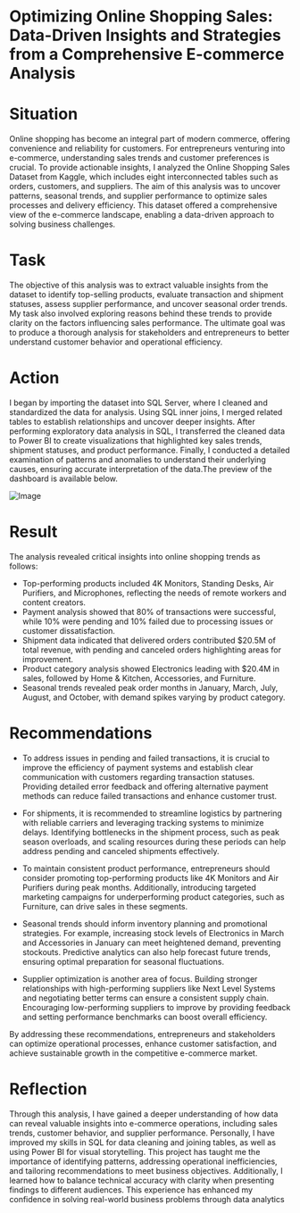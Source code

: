 # Optimizing Online Shopping Sales: Data-Driven Insights and Strategies from a Comprehensive E-commerce Analysis
# Situation
Online shopping has become an integral part of modern commerce, offering convenience and reliability for customers. For entrepreneurs venturing into e-commerce, understanding sales trends and customer preferences is crucial. To provide actionable insights, I analyzed the Online Shopping Sales Dataset from Kaggle, which includes eight interconnected tables such as orders, customers, and suppliers. The aim of this analysis was to uncover patterns, seasonal trends, and supplier performance to optimize sales processes and delivery efficiency. This dataset offered a comprehensive view of the e-commerce landscape, enabling a data-driven approach to solving business challenges.
# Task
The objective of this analysis was to extract valuable insights from the dataset to identify top-selling products, evaluate transaction and shipment statuses, assess supplier performance, and uncover seasonal order trends. My task also involved exploring reasons behind these trends to provide clarity on the factors influencing sales performance. The ultimate goal was to produce a thorough analysis for stakeholders and entrepreneurs to better understand customer behavior and operational efficiency.
# Action
I began by importing the dataset into SQL Server, where I cleaned and standardized the data for analysis. Using SQL inner joins, I merged related tables to establish relationships and uncover deeper insights. After performing exploratory data analysis in SQL, I transferred the cleaned data to Power BI to create visualizations that highlighted key sales trends, shipment statuses, and product performance. Finally, I conducted a detailed examination of patterns and anomalies to understand their underlying causes, ensuring accurate interpretation of the data.The preview of the dashboard is available below.

![Image](https://github.com/user-attachments/assets/8e4fd7c7-fb14-4f62-bfae-cb4ef2f74855)
# Result
The analysis revealed critical insights into online shopping trends as follows:
- Top-performing products included 4K Monitors, Standing Desks, Air Purifiers, and Microphones, reflecting the needs of remote workers and content creators. 
- Payment analysis showed that 80% of transactions were successful, while 10% were pending and 10% failed due to processing issues or customer dissatisfaction. 
- Shipment data indicated that delivered orders contributed $20.5M of total revenue, with pending and canceled orders highlighting areas for improvement. 
- Product category analysis showed Electronics leading with $20.4M in sales, followed by Home & Kitchen, Accessories, and Furniture. 
- Seasonal trends revealed peak order months in January, March, July, August, and October, with demand spikes varying by product category.
# Recommendations
- To address issues in pending and failed transactions, it is crucial to improve the efficiency of payment systems and establish clear communication with customers regarding transaction statuses. Providing detailed error feedback and offering alternative payment methods can reduce failed transactions and enhance customer trust.

- For shipments, it is recommended to streamline logistics by partnering with reliable carriers and leveraging tracking systems to minimize delays. Identifying bottlenecks in the shipment process, such as peak season overloads, and scaling resources during these periods can help address pending and canceled shipments effectively.

- To maintain consistent product performance, entrepreneurs should consider promoting top-performing products like 4K Monitors and Air Purifiers during peak months. Additionally, introducing targeted marketing campaigns for underperforming product categories, such as Furniture, can drive sales in these segments.

- Seasonal trends should inform inventory planning and promotional strategies. For example, increasing stock levels of Electronics in March and Accessories in January can meet heightened demand, preventing stockouts. Predictive analytics can also help forecast future trends, ensuring optimal preparation for seasonal fluctuations.

- Supplier optimization is another area of focus. Building stronger relationships with high-performing suppliers like Next Level Systems and negotiating better terms can ensure a consistent supply chain. Encouraging low-performing suppliers to improve by providing feedback and setting performance benchmarks can boost overall efficiency.

By addressing these recommendations, entrepreneurs and stakeholders can optimize operational processes, enhance customer satisfaction, and achieve sustainable growth in the competitive e-commerce market.
# Reflection
Through this analysis, I have gained a deeper understanding of how data can reveal valuable insights into e-commerce operations, including sales trends, customer behavior, and supplier performance. Personally, I have improved my skills in SQL for data cleaning and joining tables, as well as using Power BI for visual storytelling. This project has taught me the importance of identifying patterns, addressing operational inefficiencies, and tailoring recommendations to meet business objectives. Additionally, I learned how to balance technical accuracy with clarity when presenting findings to different audiences. This experience has enhanced my confidence in solving real-world business problems through data analytics
